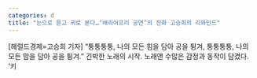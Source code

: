 ```yaml
---
categories: d
title: "눈으로 듣고 귀로 본다…‘배리어프리 공연’의 진화 고승희의 리와인드"
---
```

[헤럴드경제=고승희 기자] &ldquo;퉁퉁퉁퉁, 나의 모든 힘을 담아 공을 튕겨, 퉁퉁퉁퉁, 나의 모든 맘을 담아 공을 튕겨.&rdquo; 긴박한 노래의 시작. 노래엔 수많은 감정과 동작이 담겼다. &lsquo;키